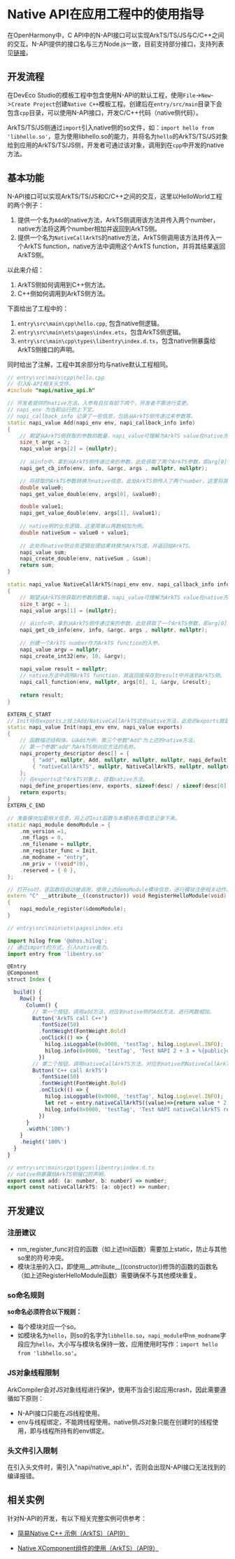 # Native API在应用工程中的使用指导

在OpenHarmony中，C API中的N-API接口可以实现ArkTS/TS/JS与C/C++之间的交互。N-API提供的接口名与三方Node.js一致，目前支持部分接口，支持列表见[链接](https://gitee.com/openharmony/arkui_napi/blob/master/libnapi.ndk.json)。

## 开发流程

在DevEco Studio的模板工程中包含使用N-API的默认工程，使用`File`->`New`->`Create Project`创建`Native C++`模板工程。创建后在`entry/src/main`目录下会包含`cpp`目录，可以使用N-API接口，开发C/C++代码（native侧代码）。

ArkTS/TS/JS侧通过`import`引入native侧的so文件，如：`import hello from 'libhello.so'`，意为使用libhello.so的能力，并将名为`hello`的ArkTS/TS/JS对象给到应用的ArkTS/TS/JS侧，开发者可通过该对象，调用到在`cpp`中开发的native方法。

## 基本功能
N-API接口可以实现ArkTS/TS/JS和C/C++之间的交互，这里以HelloWorld工程的两个例子：
1. 提供一个名为`Add`的native方法，ArkTS侧调用该方法并传入两个number，native方法将这两个number相加并返回到ArkTS侧。
2. 提供一个名为`NativeCallArkTS`的native方法，ArkTS侧调用该方法并传入一个ArkTS function，native方法中调用这个ArkTS function，并将其结果返回ArkTS侧。

以此来介绍：
1. ArkTS侧如何调用到C++侧方法。
2. C++侧如何调用到ArkTS侧方法。

下面给出了工程中的：
1. `entry\src\main\cpp\hello.cpp`, 包含native侧逻辑。
2. `entry\src\main\ets\pages\index.ets`，包含ArkTS侧逻辑。
3. `entry\src\main\cpp\types\libentry\index.d.ts`，包含native侧暴露给ArkTS侧接口的声明。

同时给出了注解，工程中其余部分均与native默认工程相同。

```C++
// entry\src\main\cpp\hello.cpp
// 引入N-API相关头文件。
#include "napi/native_api.h"

// 开发者提供的native方法，入参有且仅有如下两个，开发者不需进行变更。
// napi_env 为当前运行的上下文。
// napi_callback_info 记录了一些信息，包括从ArkTS侧传递过来参数等。
static napi_value Add(napi_env env, napi_callback_info info)
{
    // 期望从ArkTS侧获取的参数的数量，napi_value可理解为ArkTS value在native方法中的表现形式。
    size_t argc = 2;
    napi_value args[2] = {nullptr};
    
    // 从info中，拿到从ArkTS侧传递过来的参数，此处获取了两个ArkTS参数，即arg[0]和arg[1]。
    napi_get_cb_info(env, info, &argc, args , nullptr, nullptr);

    // 将获取的ArkTS参数转换为native信息，此处ArkTS侧传入了两个number，这里将其转换为native侧可以操作的double类型。
    double value0;
    napi_get_value_double(env, args[0], &value0);

    double value1;
    napi_get_value_double(env, args[1], &value1);
    
    // native侧的业务逻辑，这里简单以两数相加为例。
    double nativeSum = value0 + value1;
    
    // 此处将native侧业务逻辑处理结果转换为ArkTS值，并返回给ArkTS。
    napi_value sum;
    napi_create_double(env, nativeSum , &sum);
    return sum;
}

static napi_value NativeCallArkTS(napi_env env, napi_callback_info info)
{
    // 期望从ArkTS侧获取的参数的数量，napi_value可理解为ArkTS value在native方法中的表现形式。
    size_t argc = 1;
    napi_value args[1] = {nullptr};
    
    // 从info中，拿到从ArkTS侧传递过来的参数，此处获取了一个ArkTS参数，即arg[0]。
    napi_get_cb_info(env, info, &argc, args , nullptr, nullptr);
    
    // 创建一个ArkTS number作为ArkTS function的入参。
    napi_value argv = nullptr;
    napi_create_int32(env, 10, &argv);
    
    napi_value result = nullptr;
    // native方法中调用ArkTS function，其返回值保存到result中并返到ArkTS侧。
    napi_call_function(env, nullptr, args[0], 1, &argv, &result);
    
    return result;
}

EXTERN_C_START
// Init将在exports上挂上Add/NativeCallArkTS这些native方法，此处的exports就是开发者import之后获取到的ArkTS对象。
static napi_value Init(napi_env env, napi_value exports)
{
    // 函数描述结构体，以Add为例，第三个参数"Add"为上述的native方法，
    // 第一个参数"add"为ArkTS侧对应方法的名称。
    napi_property_descriptor desc[] = {
        { "add", nullptr, Add, nullptr, nullptr, nullptr, napi_default, nullptr },
        { "nativeCallArkTS", nullptr, NativeCallArkTS, nullptr, nullptr, nullptr, napi_default, nullptr },
    };
    // 在exports这个ArkTS对象上，挂载native方法。
    napi_define_properties(env, exports, sizeof(desc) / sizeof(desc[0]), desc);
    return exports;
}
EXTERN_C_END

// 准备模块加载相关信息，将上述Init函数与本模块名等信息记录下来。
static napi_module demoModule = {
    .nm_version =1,
    .nm_flags = 0,
    .nm_filename = nullptr,
    .nm_register_func = Init,
    .nm_modname = "entry",
    .nm_priv = ((void*)0),
    .reserved = { 0 },
};

// 打开so时，该函数将自动被调用，使用上述demoModule模块信息，进行模块注册相关动作。
extern "C" __attribute__((constructor)) void RegisterHelloModule(void)
{
    napi_module_register(&demoModule);
}
```

```js
// entry\src\main\ets\pages\index.ets

import hilog from '@ohos.hilog';
// 通过import的方式，引入native能力。
import entry from 'libentry.so'

@Entry
@Component
struct Index {

  build() {
    Row() {
      Column() {
        // 第一个按钮，调用add方法，对应到native侧的Add方法，进行两数相加。
        Button('ArkTS call C++')
          .fontSize(50)
          .fontWeight(FontWeight.Bold)
          .onClick(() => {
            hilog.isLoggable(0x0000, 'testTag', hilog.LogLevel.INFO);
            hilog.info(0x0000, 'testTag', 'Test NAPI 2 + 3 = %{public}d', entry.add(2, 3));
          })
        // 第二个按钮，调用nativeCallArkTS方法，对应到native的NativeCallArkTS，在native中执行ArkTS function。
        Button('C++ call ArkTS')
          .fontSize(50)
          .fontWeight(FontWeight.Bold)
          .onClick(() => {
            hilog.isLoggable(0x0000, 'testTag', hilog.LogLevel.INFO);
            let ret = entry.nativeCallArkTS((value)=>{return value * 2;});
            hilog.info(0x0000, 'testTag', 'Test NAPI nativeCallArkTS ret = %{public}d', ret);
          })
      }
      .width('100%')
    }
    .height('100%')
  }
}

```

```js
// entry\src\main\cpp\types\libentry\index.d.ts
// native侧暴露给ArkTS侧接口的声明。
export const add: (a: number, b: number) => number;
export const nativeCallArkTS: (a: object) => number;
``` 

## 开发建议

### 注册建议

* nm_register_func对应的函数（如上述Init函数）需要加上static，防止与其他so里的符号冲突。
* 模块注册的入口，即使用\_\_attribute\_\_((constructor))修饰的函数的函数名（如上述RegisterHelloModule函数）需要确保不与其他模块重复。

### so命名规则

**so命名必须符合以下规则：**

* 每个模块对应一个so。
* 如模块名为`hello`，则so的名字为`libhello.so`，`napi_module`中`nm_modname`字段应为`hello`，大小写与模块名保持一致，应用使用时写作：`import hello from 'libhello.so'`。

### JS对象线程限制

ArkCompiler会对JS对象线程进行保护，使用不当会引起应用crash，因此需要遵循如下原则：

* N-API接口只能在JS线程使用。
* env与线程绑定，不能跨线程使用。native侧JS对象只能在创建时的线程使用，即与线程所持有的env绑定。

### 头文件引入限制

在引入头文件时，需引入"napi/native_api.h"，否则会出现N-API接口无法找到的编译报错。


## 相关实例

针对N-API的开发，有以下相关完整实例可供参考：

- [简易Native C++ 示例（ArkTS）（API9）](https://gitee.com/openharmony/codelabs/tree/master/NativeAPI/NativeTemplateDemo)

- [Native XComponent组件的使用（ArkTS）（API9）](https://gitee.com/openharmony/codelabs/tree/master/NativeAPI/XComponent)